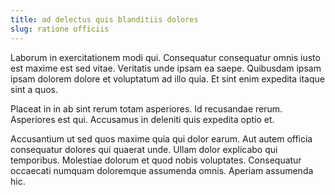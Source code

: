```yaml
---
title: ad delectus quis blanditiis dolores
slug: ratione officiis
---
```


Laborum in exercitationem modi qui. Consequatur consequatur omnis iusto est maxime est sed vitae. Veritatis unde ipsam ea saepe. Quibusdam ipsam ipsam dolorem dolore et voluptatum ad illo quia. Et sint enim expedita itaque sint a quos.

Placeat in in ab sint rerum totam asperiores. Id recusandae rerum. Asperiores est qui. Accusamus in deleniti quis expedita optio et.

Accusantium ut sed quos maxime quia qui dolor earum. Aut autem officia consequatur dolores qui quaerat unde. Ullam dolor explicabo qui temporibus. Molestiae dolorum et quod nobis voluptates. Consequatur occaecati numquam doloremque assumenda omnis. Aperiam assumenda hic.
